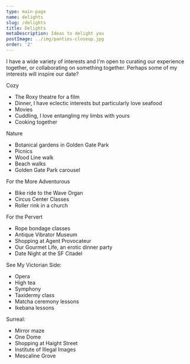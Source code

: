 ```yaml
---
type: main-page
name: delights
slug: /delights
title: Delights
metaDescription: Ideas to delight you
postImage: ../img/panties-closeup.jpg
order: '2'
---
```

I have a wide variety of interests and I'm open to curating our experience together, or collaborating on something together. Perhaps some of my interests will inspire our date?

Cozy

* The Roxy theatre for a film
* Dinner, I have eclectic interests but particularly love seafood
* Movies 
* Cuddling, I love entangling my limbs with yours
* Cooking together

Nature

* Botanical gardens in Golden Gate Park
* Picnics
* Wood Line walk
* Beach walks
* Golden Gate Park carousel

For the More Adventurous

* Bike ride to the Wave Organ
* Circus Center Classes
* Roller rink in a church

For the Pervert

* Rope bondage classes
* Antique Vibrator Museum
* Shopping at Agent Provocateur
* Our Gourmet Life, an erotic dinner party
* Date Night at the SF Citadel 

See My Victorian Side:

* Opera
* High tea
* Symphony
* Taxidermy class
* Matcha ceremony lessons
* Ikebana lessons



Surreal:

* Mirror maze
* One Dome 
* Shopping at Haight Street
* Institute of Illegal Images
* Mescaline Grove
